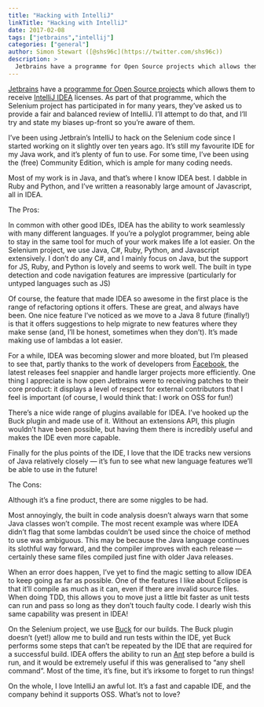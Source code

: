 ```yaml
---
title: "Hacking with IntelliJ"
linkTitle: "Hacking with IntelliJ"
date: 2017-02-08
tags: ["jetbrains","intellij"]
categories: ["general"]
author: Simon Stewart ([@shs96c](https://twitter.com/shs96c))
description: >
  Jetbrains have a programme for Open Source projects which allows them to receive IntelliJ IDEA licenses.
---
```



[Jetbrains](https://www.jetbrains.com/) have a [programme for Open Source projects](https://www.jetbrains.com/buy/opensource/) which allows them to receive [IntelliJ IDEA](https://www.jetbrains.com/idea/) licenses. As part of that programme, which the Selenium project has participated in for many years, they’ve asked us to provide a fair and balanced review of IntelliJ. I’ll attempt to do that, and I’ll try and state my biases up-front so you’re aware of them.

I’ve been using Jetbrain’s IntelliJ to hack on the Selenium code since I started working on it slightly over ten years ago. It’s still my favourite IDE for my Java work, and it’s plenty of fun to use. For some time, I’ve been using the (free) Community Edition, which is ample for many coding needs.

Most of my work is in Java, and that’s where I know IDEA best. I dabble in Ruby and Python, and I’ve written a reasonably large amount of Javascript, all in IDEA.

The Pros:

In common with other good IDEs, IDEA has the ability to work seamlessly with many different languages. If you’re a polyglot programmer, being able to stay in the same tool for much of your work makes life a lot easier. On the Selenium project, we use Java, C#, Ruby, Python, and Javascript extensively. I don’t do any C#, and I mainly focus on Java, but the support for JS, Ruby, and Python is lovely and seems to work well. The built in type detection and code navigation features are impressive (particularly for untyped languages such as JS)

Of course, the feature that made IDEA so awesome in the first place is the range of refactoring options it offers. These are great, and always have been. One nice feature I’ve noticed as we move to a Java 8 future (finally!) is that it offers suggestions to help migrate to new features where they make sense (and, I’ll be honest, sometimes when they don’t). It’s made making use of lambdas a lot easier.

For a while, IDEA was becoming slower and more bloated, but I’m pleased to see that, partly thanks to the work of developers from [Facebook](http://facebook.com/), the latest releases feel snappier and handle larger projects more efficiently. One thing I appreciate is how open Jetbrains were to receiving patches to their core product: it displays a level of respect for external contributors that I feel is important (of course, I would think that: I work on OSS for fun!)

There’s a nice wide range of plugins available for IDEA. I’ve hooked up the Buck plugin and made use of it. Without an extensions API, this plugin wouldn’t have been possible, but having them there is incredibly useful and makes the IDE even more capable.

Finally for the plus points of the IDE, I love that the IDE tracks new versions of Java relatively closely — it’s fun to see what new language features we’ll be able to use in the future!

The Cons:

Although it’s a fine product, there are some niggles to be had.

Most annoyingly, the built in code analysis doesn’t always warn that some Java classes won’t compile. The most recent example was where IDEA didn’t flag that some lambdas couldn’t be used since the choice of method to use was ambiguous. This may be because the Java language continues its slothful way forward, and the compiler improves with each release — certainly these same files compiled just fine with older Java releases.

When an error does happen, I’ve yet to find the magic setting to allow IDEA to keep going as far as possible. One of the features I like about Eclipse is that it’ll compile as much as it can, even if there are invalid source files. When doing TDD, this allows you to move just a little bit faster as unit tests can run and pass so long as they don’t touch faulty code. I dearly wish this same capability was present in IDEA!

On the Selenium project, we use [Buck](http://buckbuild.com/) for our builds. The Buck plugin doesn’t (yet!) allow me to build and run tests within the IDE, yet Buck performs some steps that can’t be repeated by the IDE that are required for a successful build. IDEA offers the ability to run an [Ant](http://ant.apache.org/) step before a build is run, and it would be extremely useful if this was generalised to “any shell command”. Most of the time, it’s fine, but it’s irksome to forget to run things!

On the whole, I love IntelliJ an awful lot. It’s a fast and capable IDE, and the company behind it supports OSS. What’s not to love?